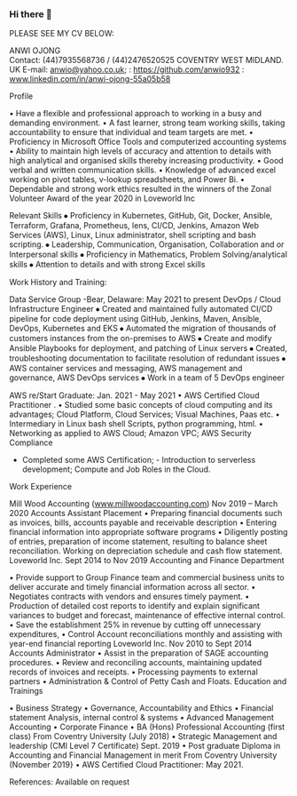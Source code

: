 ### Hi there 👋

<!--
**anwio932/anwio932** is a ✨ _special_ ✨ repository because its `README.md` (this file) appears on your GitHub profile.

Here are some ideas to get you started:

- 🔭 I’m currently working on AWS Certified Cloud Practitioner
- 🌱 I’m currently learning SQL, Python and Linux Bash Shell
- 👯 I’m looking to collaborate on 
- 🤔 I’m looking for help with Java and JSON
- 💬 Ask me about my Finance background being an asset to AWS Skills
- 📫 How to reach me: E-mail: anwio@yahoo.co.uk; www.linkedin.com/in/anwi-ojong-55a05b58: https://github.com/anwio932
- 😄 Pronouns: She/Her 
- ⚡ Fun fact: I have my degrees in the accounting and finance sector and I am excited to incorporate my knowledge in the tech industry.
-->
PLEASE SEE MY CV BELOW:

ANWI OJONG  
Contact: (44)7935568736 / (44)2476520525 
COVENTRY WEST MIDLAND. UK
E-mail: anwio@yahoo.co.uk; : https://github.com/anwio932 : www.linkedin.com/in/anwi-ojong-55a05b58

Profile

•	Have a flexible and professional approach to working in a busy and demanding environment.
•	A fast learner, strong team working skills, taking accountability to ensure that individual and team targets are met.
•	Proficiency in Microsoft Office Tools and computerized accounting systems
•	Ability to maintain high levels of accuracy and attention to details with high analytical and organised skills thereby increasing productivity.
•	Good verbal and written communication skills.
•	Knowledge of advanced excel working on pivot tables, v-lookup spreadsheets, and Power Bi. 
•	Dependable and strong work ethics resulted in the winners of the Zonal Volunteer Award of the year 2020 in Loveworld Inc

Relevant Skills
⦁ Proficiency in Kubernetes, GitHub, Git, Docker, Ansible, Terraform, Grafana, Prometheus, lens, CI/CD,
Jenkins, Amazon Web Services (AWS), Linux, Linux administrator, shell scripting and bash scripting.
⦁ Leadership, Communication, Organisation, Collaboration and or Interpersonal skills
⦁ Proficiency in Mathematics, Problem Solving/analytical skills
⦁ Attention to details and with strong Excel skills

Work History and Training:

Data Service Group -Bear, Delaware: May 2021 to present 
DevOps / Cloud Infrastructure Engineer 
⦁ Created and maintained fully automated CI/CD pipeline for code deployment using GitHub, 
Jenkins, Maven, Ansible, DevOps, Kubernetes and EKS
⦁ Automated the migration of thousands of customers instances from the on-premises to AWS
⦁ Create and modify Ansible Playbooks for deployment, and patching of Linux servers 
⦁ Created, troubleshooting documentation to facilitate resolution of redundant issues
⦁ AWS container services and messaging, AWS management and governance, AWS DevOps 
services
⦁ Work in a team of 5 DevOps engineer

AWS re/Start Graduate:                                                                   Jan. 2021 - May 2021 
•	AWS Certified Cloud Practitioner . 
•	Studied some basic concepts of cloud computing and its advantages; Cloud Platform, Cloud Services; Visual Machines, Paas etc.
•	Intermediary in Linux bash shell Scripts, python programming, html. 
•	Networking as applied to AWS Cloud; Amazon VPC; AWS Security Compliance
*	Completed some AWS Certification; - Introduction to serverless development; Compute and Job Roles in the Cloud. 

Work Experience

Mill Wood Accounting (www.millwoodaccounting.com)                Nov 2019 – March 2020
Accounts Assistant Placement
•	Preparing financial documents such as invoices, bills, accounts payable and receivable description 
•	Entering financial information into appropriate software programs
•	Diligently posting of entries, preparation of income statement, resulting to balance sheet reconciliation. Working on depreciation schedule and cash flow statement.	
Loveworld Inc.						Sept 2014 to Nov 2019
 Accounting and Finance Department 
						 
•	Provide support to Group Finance team and commercial business units to deliver accurate and timely financial information across all sector.
•	Negotiates contracts with vendors and ensures timely payment.
•	Production of detailed cost reports to identify and explain significant variances to budget and forecast, maintenance of effective internal control.
•	Save the establishment 25% in revenue by cutting off unnecessary expenditures,
•	Control Account reconciliations monthly and assisting with year-end financial reporting
Loveworld Inc.					           Nov 2010 to Sept 2014
Accounts Administrator 
•	Assist in the preparation of SAGE accounting procedures.
•	Review and reconciling accounts, maintaining updated records of invoices and receipts. 
•	Processing payments to external partners
•	Administration & Control of Petty Cash and Floats.
Education and Trainings
	
•	Business Strategy
•	Governance, Accountability and Ethics
•	Financial statement Analysis, internal control & systems
•	Advanced Management Accounting
•	Corporate Finance
•	BA (Hons) Professional Accounting (first class) From Coventry University (July 2018)
•	Strategic Management and leadership (CMI Level 7 Certificate) Sept. 2019
•	Post graduate Diploma in Accounting and Financial Management in merit From Coventry University (November 2019}
•	AWS Certified Cloud Practitioner:						May 2021.


References: Available on request



